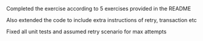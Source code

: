 Completed the exercise according to 5 exercises provided in the README

Also extended the code to include extra instructions of retry, transaction etc

Fixed all unit tests and assumed retry scenario for max attempts
